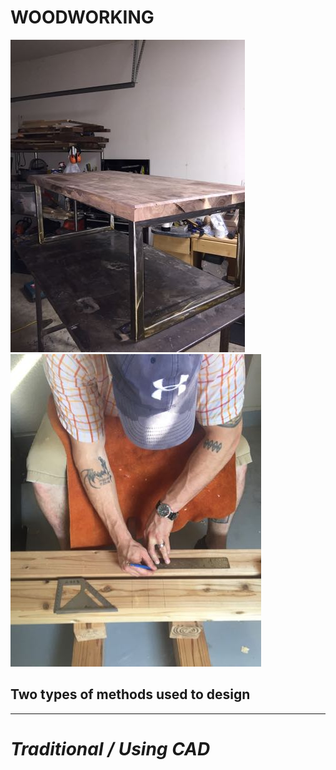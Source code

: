   
# **WOODWORKING**  
![table](table.jpg) ![layout](layout.jpg)
  
## Two types of methods used to design  

---

# *Traditional / Using CAD*

